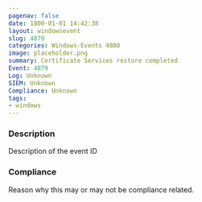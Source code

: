 ```yaml
---
pagenav: false
date: 1800-01-01 14:42:38
layout: windowsevent
slug: 4879
categories: Windows-Events 4800
image: placeholder.png
summary: Certificate Services restore completed
Event: 4879
Log: Unknown
SIEM: Unknown
Compliance: Unknown
tags:
- windows
---
```


### Description

Description of the event ID

### Compliance

Reason why this may or may not be compliance related.
